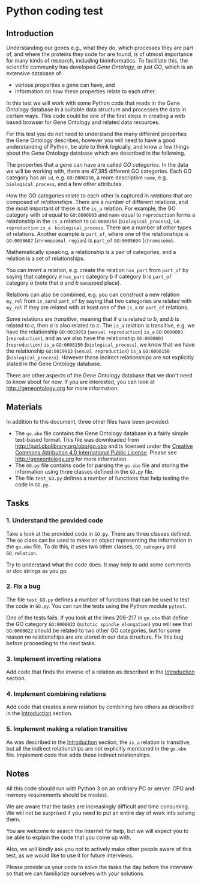 # Python coding test

## Introduction

Understanding our genes e.g., what they do, which processes they are
part of, and where the proteins they code for are found, is of utmost
importance for many kinds of research, including bioinformatics. To
facilitate this, the scientific community has developed *Gene
Ontology*, or just *GO*, which is an extensive database of
  * various properties a gene can have, and
  * information on how these properties relate to each other.
  
In this test we will work with some Python code that reads in the Gene
Ontology database in a suitable data structure and processes the data
in certain ways. This code could be one of the first steps in creating
a web based browser for Gene Ontology and related data resources.

For this test you do not need to understand the many different
properties the Gene Ontology describes, however you will need to have
a good understanding of Python, be able to think logically, and know a
few things about the Gene Ontology database which are described in the
following.

The properties that a gene can have are called *GO categories*. In the
data we will be working with, there are 47,385 different GO
categories. Each GO category has an `id`, e.g. `GO:0008150`, a more
descriptive `name`, e.g. `biological_process`, and a few other
attributes.

How the GO categories relate to each other is captured in *relations*
that are composed of *relationships*. There are a number of different
relations, and the most important of these is the `is_a` relation. For
example, the GO category with `id` equal to `GO:0000003` and `name`
equal to `reproduction` forms a relationship in the `is_a` relation to
`GO:0008150` (`biological_process`), i.e. `reproduction` `is_a `
`biological_process`. There are a number of other types of
relations. Another example is `part_of`, where one of the
relationships is `GO:0098687` (`chromosomal region`) is `part_of`
`GO:0005694` (`chromosome`).

Mathematically speaking, a relationship is a pair of categories, and a
relation is a set of relationships.

You can *invert* a relation, e.g. create the relation `has_part` from
`part_of` by saying that category *a* `has_part` category *b* if
category *b* is `part_of` category *a* (note that *a* and *b* swapped
place).

Relations can also be combined, e.g. you can construct a new relation
`my_rel` from `is_a`and `part_of` by saying that two categories are
related with `my_rel` if they are related with at least one of the
`is_a` or `part_of` relations.

Some relations are *transitive*, meaning that if *a* is related to
*b*, and *b* is related to *c*, then *a* is also related to *c*. The
`is_a` relation is transitive, e.g. we have the relationship
`GO:0019953` (`sexual reproduction`) `is_a` `GO:0000003`
(`reproduction`), and as we also have the relationship `GO:0000003`
(`reproduction`) `is_a` `GO:0008150` (`biological_process`), we know
that we have the relationship `GO:0019953` (`sexual reproduction`)
`is_a` `GO:0008150` (`biological_process`). However these indirect
relationships are not explicitly stated in the Gene Ontology database.

There are other aspects of the Gene Ontology database that we don't
need to know about for now. If you are interested, you can look at
http://geneontology.org for more information.

## Materials

In addition to this document, three other files have been provided:
  * The `go.obo` file contains the Gene Ontology database in a fairly
    simple text-based format. This file was downloaded from
    http://purl.obolibrary.org/obo/go.obo and is licensed under the
    [Creative Commons Attribution 4.0 International Public License][1].
    Please see http://geneontology.org for more information.
  * The `GO.py` file contains code for parsing the `go.obo` file and
    storing the information using three classes defined in the `GO.py`
    file.
  * The file `test_GO.py` defines a number of functions that help
    testing the code in `GO.py`.

[1]: https://creativecommons.org/licenses/by/4.0/legalcode

## Tasks

### 1. Understand the provided code

Take a look at the provided code in `GO.py`. There are three classes
defined. The `GO` class can be used to make an object representing the
information in the `go.obo` file. To do this, it uses two other
classes, `GO_category` and `GO_relation`.

Try to understand what the code does. It may help to add some comments
or doc strings as you go.

### 2. Fix a bug

The file `test_GO.py` defines a number of functions that can be used
to test the code in `GO.py`. You can run the tests using the Python
module `pytest`.

One of the tests fails. If you look at the lines 206-217 in `go.obo`
that define the GO category `GO:0000022` (`mitotic spindle
elongation`) you will see that `GO:0000022` should be related to two
other GO categories, but for some reason no relationships are are
stored in our data structure. Fix this bug before proceeding to the
next tasks.

### 3. Implement inverting relations

Add code that finds the inverse of a relation as described in the
[Introduction](#introduction) section.

### 4. Implement combining relations

Add code that creates a new relation by combining two others as
described in the [Introduction](#introduction) section.

### 5. Implement making a relation transitive

As was described in the [Introduction](#introduction) section, the
`is_a` relation is transitive, but all the indirect relationships are
not explicitly mentioned in the `go.obo` file. Implement code that
adds these indirect relationships.

## Notes

All this code should run with Python 3 on an ordinary PC or
server. CPU and memory requirements should be modest.

We are aware that the tasks are increasingly difficult and time
consuming. We will not be surprised if you need to put an entire day
of work into solving them.

You are welcome to search the Internet for help, but we will expect
you to be able to explain the code that you come up with.

Also, we will kindly ask you not to actively make other people aware
of this test, as we would like to use it for future interviews.

Please provide us your code to solve the tasks the day before the
interview so that we can familiarize ourselves with your solutions.
